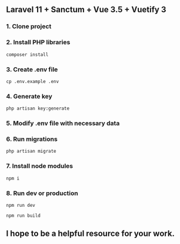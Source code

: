 ## Laravel 11 + Sanctum + Vue 3.5 + Vuetify 3

### 1. Clone project
### 2. Install PHP libraries 
```
composer install
```
### 3. Create .env file
```
cp .env.example .env
```
### 4. Generate key
```
php artisan key:generate
```
### 5. Modify .env file with necessary data
### 6. Run migrations
```
php artisan migrate
```
### 7. Install node modules
```
npm i
```
### 8. Run dev or production
```
npm run dev
```
```
npm run build
```

## I hope to be a helpful resource for your work.